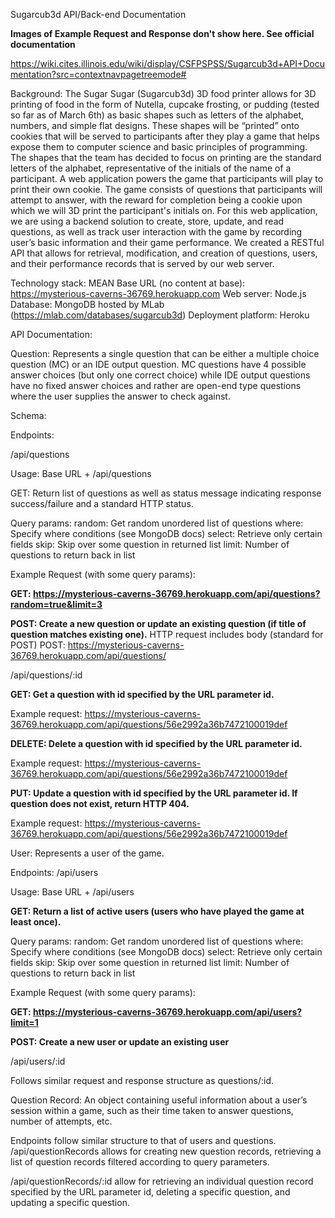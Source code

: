 Sugarcub3d API/Back-end Documentation

**Images of Example Request and Response don't show here. See official documentation**


https://wiki.cites.illinois.edu/wiki/display/CSFPSPSS/Sugarcub3d+API+Documentation?src=contextnavpagetreemode#


Background: The Sugar Sugar (Sugarcub3d) 3D food printer allows for 3D printing of food in the form of Nutella, cupcake frosting, or pudding (tested so far as of March 6th) as basic shapes such as letters of the alphabet, numbers, and simple flat designs. These shapes will be “printed” onto cookies that will be served to participants after they play a game that helps expose them to computer science and basic principles of programming. The shapes that the team has decided to focus on printing are the standard letters of the alphabet, representative of the initials of the name of a participant.
	A web application powers the game that participants will play to print their own cookie. The game consists of questions that participants will attempt to answer, with the reward for completion being a cookie upon which we will 3D print the participant's initials on. 
	For this web application, we are using a backend solution to create, store, update, and read questions, as well as track user interaction with the game by recording user’s basic information and their game performance. We created a RESTful API that allows for retrieval, modification, and creation of questions, users, and their performance records that is served by our web server.

Technology stack: MEAN
Base URL (no content at base): https://mysterious-caverns-36769.herokuapp.com
Web server: Node.js
Database: MongoDB hosted by MLab (https://mlab.com/databases/sugarcub3d)
Deployment platform: Heroku

API Documentation:

Question: Represents a single question that can be either a multiple choice question (MC) or an IDE output question. MC questions have 4 possible answer choices (but only one correct choice) while IDE output questions have no fixed answer choices and rather are open-end type questions where the user supplies the answer to check against.

Schema:

Endpoints:

/api/questions

Usage: Base URL + /api/questions

GET: Return list of questions as well as status message indicating response success/failure and a standard HTTP status.

Query params: 
random: Get random unordered list of questions
where: Specify where conditions (see MongoDB docs)
select: Retrieve only certain fields
skip: Skip over some question in returned list
limit: Number of questions to return back in list

Example Request (with some query params):

**GET: https://mysterious-caverns-36769.herokuapp.com/api/questions?random=true&limit=3**

**POST: Create a new question or update an existing question (if title of question matches existing one).**
HTTP request includes body (standard for POST)
POST: https://mysterious-caverns-36769.herokuapp.com/api/questions/ 


/api/questions/:id

**GET: Get a question with id specified by the URL parameter id.**

Example request: https://mysterious-caverns-36769.herokuapp.com/api/questions/56e2992a36b7472100019def


**DELETE: Delete a question with id specified by the URL parameter id.**

Example request:
https://mysterious-caverns-36769.herokuapp.com/api/questions/56e2992a36b7472100019def

**PUT: Update a question with id specified by the URL parameter id. If question does not exist, return HTTP 404.**

Example request:
https://mysterious-caverns-36769.herokuapp.com/api/questions/56e2992a36b7472100019def

User: Represents a user of the game.


Endpoints: /api/users

Usage: Base URL + /api/users

**GET: Return a list of active users (users who have played the game at least once).**

Query params: 
random: Get random unordered list of questions
where: Specify where conditions (see MongoDB docs)
select: Retrieve only certain fields
skip: Skip over some question in returned list
limit: Number of questions to return back in list

Example Request (with some query params):

**GET: https://mysterious-caverns-36769.herokuapp.com/api/users?limit=1**

**POST: Create a new user or update an existing user**

/api/users/:id

Follows similar request and response structure as questions/:id.

Question Record: An object containing useful information about a user’s session within a game, such as their time taken to answer questions, number of attempts, etc.



Endpoints follow similar structure to that of users and questions.
/api/questionRecords allows for creating new question records, retrieving a list of question records filtered according to query parameters.

/api/questionRecords/:id allow for retrieving an individual question record specified by the URL parameter id, deleting a specific question, and updating a specific question.
